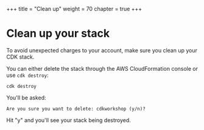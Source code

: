 +++
title = "Clean up"
weight = 70
chapter = true
+++

# Clean up your stack

To avoid unexpected charges to your account, make sure you clean up your CDK
stack.

You can either delete the stack through the AWS CloudFormation console or use
`cdk destroy`:

```
cdk destroy
```

You'll be asked:

```
Are you sure you want to delete: cdkworkshop (y/n)?
```

Hit "y" and you'll see your stack being destroyed.

